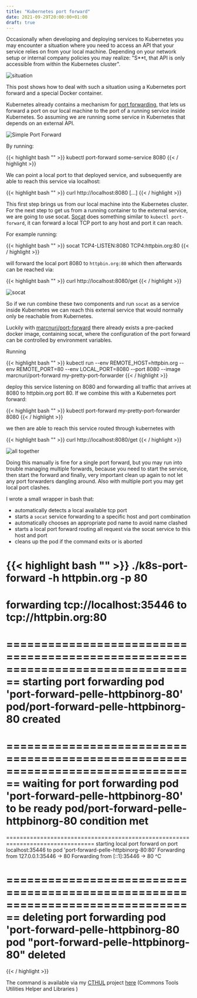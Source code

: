 ```yaml
---
title: "Kubernetes port forward"
date: 2021-09-29T20:00:00+01:00
draft: true
---
```


Occasionally when developing and deploying services to Kubernetes you may encounter a situation where you need to access an API that your service relies on from your local machine. Depending on your network setup or internal company policies you may realize: "S**t, that API is only accessible from within the Kubernetes cluster". 

![situation](/img/k8s-port-forward-0.png)

This post shows how to deal with such a situation using a Kubernetes port forward and a special Docker container.  

<!--more-->

Kubernetes already contains a mechanism for [port forwarding](https://kubernetes.io/docs/tasks/access-application-cluster/port-forward-access-application-cluster/), that lets us forward a port on our local machine to the port of a running service inside Kubernetes. So assuming we are running some service in Kubernetes that depends on an external API.

![Simple Port Forward](/img/k8s-port-forward-1.png)

By running:

{{< highlight bash "" >}}
kubectl port-forward some-service 8080
{{< / highlight >}}

We can point a local port to that deployed service, and subsequently are able to reach this service via localhost:

{{< highlight bash "" >}}
curl http://localhost:8080
[...]
{{< / highlight >}}

This first step brings us from our local machine into the Kubernetes cluster. For the next step to get us from a running container to the external service, we are going to use socat. [Socat](https://linux.die.net/man/1/socat) does something similar to `kubectl port-forward`, it can forward a local TCP port to any host and port it can reach.


For example running:

{{< highlight bash "" >}}
socat TCP4-LISTEN:8080 TCP4:httpbin.org:80
{{< / highlight >}}

will forward the local port 8080 to `httpbin.org:80` which then afterwards can be reached via:

{{< highlight bash "" >}}
curl http://localhost:8080/get
{{< / highlight >}}

![socat](/img/k8s-port-forward-2.png)

So if we run combine these two components and run `socat` as a service inside Kubernetes we can reach this external service that would normally only be reachable from Kubernetes.

Luckily with [marcnuri/port-forward](https://hub.docker.com/r/marcnuri/port-forward) there already exists a pre-packed docker image, containing socat, where the configuration of the port forward can be controlled by environment variables. 


Running

{{< highlight bash "" >}}
kubectl run --env REMOTE_HOST=httpbin.org --env REMOTE_PORT=80 --env LOCAL_PORT=8080 --port 8080 --image marcnuri/port-forward my-pretty-port-forwarder
{{< / highlight >}}

deploy this service listening on 8080 and forwarding all traffic that arrives at 8080 to httpbin.org port 80. If we combine this with a Kubernetes port forward:

{{< highlight bash "" >}}
kubectl port-forward my-pretty-port-forwarder 8080
{{< / highlight >}}

we then are able to reach this service routed through kubernetes with

{{< highlight bash "" >}}
curl http://localhost:8080/get
{{< / highlight >}}

![all together](/img/k8s-port-forward-3.png)


Doing this manually is fine for a single port forward, but you may run into trouble managing multiple forwards, because you need to start the service, then start the forward and finally, very important clean up again to not let any port forwarders dangling around.  Also with multiple port you may get local port clashes. 

I wrote a small wrapper in bash that:

 * automatically detects a local available tcp port
 * starts a `socat` service forwarding to a specific host and port combination
 * automatically chooses an appropriate pod name to avoid name clashed
 * starts a local port forward routing all request via the socat service to this host and port
 * cleans up the pod if the command exits or is aborted

{{< highlight bash "" >}}
./k8s-port-forward -h httpbin.org -p 80
================================================================================
forwarding tcp://localhost:35446 to tcp://httpbin.org:80
================================================================================

================================================================================
starting port forwarding pod 'port-forward-pelle-httpbinorg-80'
pod/port-forward-pelle-httpbinorg-80 created
================================================================================

================================================================================
waiting for port forwarding pod 'port-forward-pelle-httpbinorg-80' to be ready
pod/port-forward-pelle-httpbinorg-80 condition met
================================================================================

================================================================================
starting local port forward on port localhost:35446 to pod 'port-forward-pelle-httpbinorg-80:80'
Forwarding from 127.0.0.1:35446 -> 80
Forwarding from [::1]:35446 -> 80
^C

================================================================================
deleting port forwarding pod 'port-forward-pelle-httpbinorg-80
pod "port-forward-pelle-httpbinorg-80" deleted
================================================================================
{{< / highlight >}}

The command is available via my [CTHUL](https://github.com/pellepelster/ctuhl) project [here](https://github.com/pellepelster/ctuhl/blob/master/bin/k8s-port-forward) (Commons Tools Utilities Helper and Libraries )